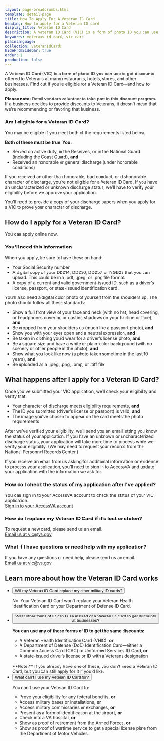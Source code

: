 ```yaml
---
layout: page-breadcrumbs.html
template: detail-page
title: How To Apply For A Veteran ID Card
heading: How to apply for a Veteran ID card
display_title: Veteran ID Card
description: A Veteran ID Card (VIC) is a form of photo ID you can use to get discounts offered to Veterans at many restaurants, hotels, stores, and other businesses. Find out if you’re eligible for a Veteran ID Card and how to apply.
keywords: veterans id card, vic card
plainlanguage:
collection: veteranIdCards
hideFromSidebar: true
order: 1
production: false
---
```

<div itemscope itemtype="http://schema.org/FAQPage">
<div class="va-introtext">

A Veteran ID Card (VIC) is a form of photo ID you can use to get discounts offered to Veterans at many restaurants, hotels, stores, and other businesses. Find out if you’re eligible for a Veteran ID Card—and how to apply.

</div>

**Please note:** Retail vendors volunteer to take part in this discount program. If a business decides to provide discounts to Veterans, it doesn’t mean that we’re recommending or favoring that business.

<div class="feature" markdown="1">

<div itemscope itemtype="http://schema.org/Question">
<h3 itemprop="name">Am I eligible for a Veteran ID Card?</h3>
<div itemprop="acceptedAnswer" itemscope itemtype="http://schema.org/Answer">
<div itemprop="text">

You may be eligible if you meet both of the requirements listed below.

**Both of these must be true. You:**
- Served on active duty, in the Reserves, or in the National Guard (including the Coast Guard), **and**
- Received an honorable or general discharge (under honorable conditions)

If you received an other than honorable, bad conduct, or dishonorable character of discharge, you’re not eligible for a Veteran ID Card. If you have an uncharacterized or unknown discharge status, we’ll have to verify your eligibility before we approve your application.

You’ll need to provide a copy of your discharge papers when you apply for a VIC to prove your character of discharge.

</div>
</div>
</div>
</div>

<div itemscope itemtype="http://schema.org/Question">
  
<h2 itemprop="name">How do I apply for a Veteran ID Card?</h2>
<div itemprop="acceptedAnswer" itemscope itemtype="http://schema.org/Answer">
<div itemprop="text">

You can apply online now.

<div class="cta-widget" data-widget-type="cta" data-app-id="vic"></div>

</div>
</div>
</div>

<div itemscope itemtype="http://schema.org/Question">
  
<h3 itemprop="name">You'll need this information</h3>
<div itemprop="acceptedAnswer" itemscope itemtype="http://schema.org/Answer">
<div itemprop="text">

When you apply, be sure to have these on hand:
- Your Social Security number
- A digital copy of your DD214, DD256, DD257, or NGB22 that you can upload. This could be in a .pdf, .jpeg, or .png file format.
- A copy of a current and valid government-issued ID, such as a driver’s license, passport, or state-issued identification card.

You'll also need a digital color photo of yourself from the shoulders up. The photo should follow all these standards:
- Show a full front view of your face and neck (with no hat, head covering, or headphones covering or casting shadows on your hairline or face), **and**
- Be cropped from your shoulders up (much like a passport photo), **and**
- Show you with your eyes open and a neutral expression, **and**
- Be taken in clothing you’d wear for a driver’s license photo, **and**
- Be a square size and have a white or plain-color background (with no scenery or other people in the photo), **and**
- Show what you look like now (a photo taken sometime in the last 10 years), **and**
- Be uploaded as a .jpeg, .png, .bmp, or .tiff file

</div>
</div>
</div>

<div itemscope itemtype="http://schema.org/Question">

<h2 itemprop="name">What happens after I apply for a Veteran ID Card?</h2>
<div itemprop="acceptedAnswer" itemscope itemtype="http://schema.org/Answer">
<div itemprop="text">

Once you’ve submitted your VIC application, we’ll check your eligibility and verify that:
- Your character of discharge meets eligibility requirements, **and**
- The ID you submitted (driver’s license or passport) is valid, **and**
- The image you’ve chosen to appear on the card meets the photo requirements

After we’ve verified your eligibility, we’ll send you an email letting you know the status of your application. If you have an unknown or uncharacterized discharge status, your application will take more time to process while we verify your eligibility. (We may need to request your records from the National Personnel Records Center.)

If you receive an email from us asking for additional information or evidence to process your application, you’ll need to sign in to AccessVA and update your application with the information we ask for.

</div>
</div>
</div>

<div itemscope itemtype="http://schema.org/Question">

<h3 itemprop="name">How do I check the status of my application after I've applied?</h3>
<div itemprop="acceptedAnswer" itemscope itemtype="http://schema.org/Answer">
<div itemprop="text">

You can sign in to your AccessVA account to check the status of your VIC application.<br>
[Sign in to your AccessVA account](https://access.va.gov/accessva/?cspSelectFor=vic)

</div>
</div>
</div>

<div itemscope itemtype="http://schema.org/Question">

<h3 itemprop="name">How do I replace my Veteran ID Card if it’s lost or stolen?</h3>
<div itemprop="acceptedAnswer" itemscope itemtype="http://schema.org/Answer">
<div itemprop="text">

To request a new card, please send us an email. <br>
<a href="mailto:vic@va.gov">Email us at vic@va.gov</a>

</div>
</div>
</div>

<div itemscope itemtype="http://schema.org/Question">

<h3 itemprop="name">What if I have questions or need help with my application?</h3>
<div itemprop="acceptedAnswer" itemscope itemtype="http://schema.org/Answer">
<div itemprop="text">

If you have any questions or need help, please send us an email. <br>
<a href="mailto:vic@va.gov">Email us at vic@va.gov</a>

</div>
</div>
</div>

<h2>Learn more about how the Veteran ID Card works</h2>

<ul class="usa-accordion">
<li>
<button class="usa-button-unstyled usa-accordion-button" aria-controls="replace-other-cards">Will my Veteran ID Card replace my other military ID cards?</button>
<div id="replace-other-cards" class="usa-accordion-content">

No. Your Veteran ID Card won’t replace your Veteran Health Identification Card or your Department of Defense ID Card.

</div>
</li>

<li>
<button class="usa-button-unstyled usa-accordion-button" aria-controls="cards-used-instead">What other forms of ID can I use instead of a Veteran ID Card to get discounts at businesses?</button>
<div id="cards-used-instead" class="usa-accordion-content">

**You can use any of these forms of ID to get the same discounts:**
-	A Veteran Health Identification Card (VHIC), **or**
- A Department of Defense (DoD) Identification Card—either a Common Access Card (CAC) or Uniformed Services ID Card, **or**
- A state-issued driver’s license or ID with a Veterans designation
<br>
**Note:** If you already have one of these, you don’t need a Veteran ID Card, but you can still apply for it if you’d like.


</div>
</li>

<li>
<button class="usa-button-unstyled usa-accordion-button" aria-controls="use-veteran-id-card">What can’t I use my Veteran ID Card for?</button>
<div id="use-veteran-id-card" class="usa-accordion-content">

You can’t use your Veteran ID Card to:
- Prove your eligibility for any federal benefits, **or**
-	Access military bases or installations, **or**
- Access military commissaries or exchanges, **or**
- Present as a form of identification at the airport, **or**
- Check into a VA hospital, **or**
- Show as proof of retirement from the Armed Forces, **or**
- Show as proof of wartime service to get a special license plate from the Department of Motor Vehicles

</div>
</li>
</ul>

</div>
